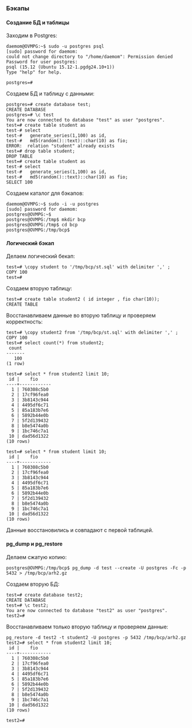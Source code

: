 ### Бэкапы

#### Создание БД и таблицы

Заходим в Postgres:   
```
daemom@OVMPG:~$ sudo -u postgres psql
[sudo] password for daemom:
could not change directory to "/home/daemom": Permission denied
Password for user postgres:
psql (15.12 (Ubuntu 15.12-1.pgdg24.10+1))
Type "help" for help.

postgres=#
```

Создаем БД и таблицу с данными:

```
postgres=# create database test;
CREATE DATABASE
postgres=# \c test
You are now connected to database "test" as user "postgres".
test=# create table student as
test-# select
test-#   generate_series(1,100) as id,
test-#   md5(random()::text)::char(10) as fio;
ERROR:  relation "student" already exists
test=# drop table student;
DROP TABLE
test=# create table student as
test-# select
test-#   generate_series(1,100) as id,
test-#   md5(random()::text)::char(10) as fio;
SELECT 100
```
Создаем каталог для бэкапов:  

```
daemom@OVMPG:~$ sudo -i -u postgres
[sudo] password for daemom:
postgres@OVMPG:~$
postgres@OVMPG:/tmp$ mkdir bcp
postgres@OVMPG:/tmp$ cd bcp
postgres@OVMPG:/tmp/bcp$

```
#### Логический бэкап 
Делаем логический бекап:  
```
test=# \copy student to '/tmp/bcp/st.sql' with delimiter ',' ;
COPY 100
test=#
```

Создаем вторую таблицу:
```
test=# create table student2 ( id integer , fio char(10));
CREATE TABLE
```
Восстанавливаем данные во вторую таблицу и проверяем корректность:
```
test=# \copy student2 from '/tmp/bcp/st.sql' with delimiter ',' ;
COPY 100
test=# select count(*) from student2;
 count
-------
   100
(1 row)

test=# select * from student2 limit 10;
 id |    fio
----+------------
  1 | 760308c5b0
  2 | 17cf96fea0
  3 | 3b8143c944
  4 | 4495df6c71
  5 | 85a183b7e6
  6 | 5892b44e0b
  7 | 5f2d139432
  8 | b8e5474a0b
  9 | 1bc746c7a1
 10 | dad56d1322
(10 rows)

test=# select * from student limit 10;
 id |    fio
----+------------
  1 | 760308c5b0
  2 | 17cf96fea0
  3 | 3b8143c944
  4 | 4495df6c71
  5 | 85a183b7e6
  6 | 5892b44e0b
  7 | 5f2d139432
  8 | b8e5474a0b
  9 | 1bc746c7a1
 10 | dad56d1322
(10 rows)

```
Данные восстановились и совпадают с первой таблицей.

#### pg_dump и pg_restore

Делаем сжатую копию:
```
postgres@OVMPG:/tmp/bcp$ pg_dump -d test --create -U postgres -Fc -p 5432 > /tmp/bcp/arh2.gz
```

Создаем вторую БД:
```
test=# create database test2;
CREATE DATABASE
test=# \c test2;
You are now connected to database "test2" as user "postgres".
test2=#
```

Восстанавливаем только вторую таблицу и проверяем данные:
```
pg_restore -d test2 -t student2 -U postgres -p 5432 /tmp/bcp/arh2.gz
test2=# select * from student2 limit 10;
 id |    fio
----+------------
  1 | 760308c5b0
  2 | 17cf96fea0
  3 | 3b8143c944
  4 | 4495df6c71
  5 | 85a183b7e6
  6 | 5892b44e0b
  7 | 5f2d139432
  8 | b8e5474a0b
  9 | 1bc746c7a1
 10 | dad56d1322
(10 rows)

test2=#
```

